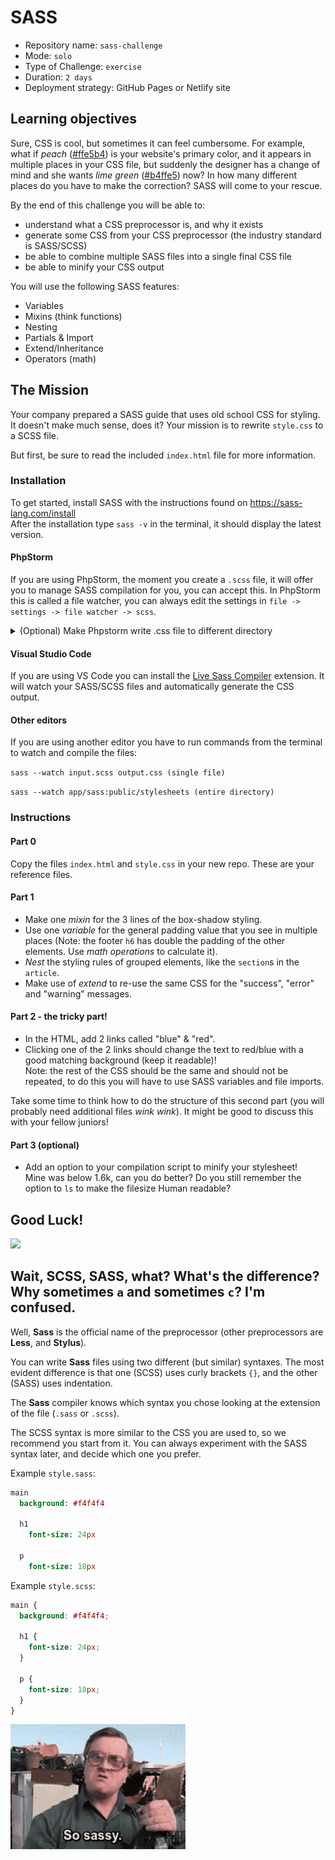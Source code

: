 # SASS

- Repository name: `sass-challenge`
- Mode: `solo`
- Type of Challenge: `exercise`
- Duration: `2 days`
- Deployment strategy: GitHub Pages or Netlify site

## Learning objectives

Sure, CSS is cool, but sometimes it can feel cumbersome. For example, what if _peach_ ([#ffe5b4](https://www.colorhexa.com/ffe5b4)) is your website's primary color, and it appears in multiple places in your CSS file, but suddenly the designer has a change of mind and she wants _lime green_ ([#b4ffe5](https://www.colorhexa.com/b4ffe5)) now? In how many different places do you have to make the correction? SASS will come to your rescue.

By the end of this challenge you will be able to:

- understand what a CSS preprocessor is, and why it exists
- generate some CSS from your CSS preprocessor (the industry standard is SASS/SCSS)
- be able to combine multiple SASS files into a single final CSS file
- be able to minify your CSS output

You will use the following SASS features:

- Variables
- Mixins (think functions)
- Nesting
- Partials & Import
- Extend/Inheritance
- Operators (math)

## The Mission

Your company prepared a SASS guide that uses old school CSS for styling. It doesn't make much sense, does it? Your mission is to rewrite `style.css` to a SCSS file.

But first, be sure to read the included `index.html` file for more information.

### Installation

To get started, install SASS with the instructions found on https://sass-lang.com/install  
After the installation type `sass -v` in the terminal, it should display the latest version.

#### PhpStorm

If you are using PhpStorm, the moment you create a `.scss` file, it will offer you to manage SASS compilation for you, you can accept this. In PhpStorm this is called a file watcher, you can always edit the settings in `file -> settings -> file watcher -> scss`.

<details>
    <summary>(Optional) Make Phpstorm write .css file to different directory</summary>

On default Phpstorm writes your CSS file to the same directory as your SCSS file.
In a bigger project you probably want to write your CSS files to a different directory like css/ to keep everything organised.

You can do that with the following changes in `file -> settings -> file watcher -> scss`:

- Arguments:  
   `--no-cache --update $FileName$:$ProjectFileDir$/css/$FileNameWithoutExtension$.css`

- Output path to refresh:
  `$ProjectFileDir$/css/$FileNameWithoutExtension$.css:$FileNameWithoutExtension$.css.map`

</details>

#### Visual Studio Code

If you are using VS Code you can install the [Live Sass Compiler](https://marketplace.visualstudio.com/items?itemName=ritwickdey.live-sass) extension. It will watch your SASS/SCSS files and automatically generate the CSS output.

#### Other editors

If you are using another editor you have to run commands from the terminal to watch and compile the files:

`sass --watch input.scss output.css (single file)`

`sass --watch app/sass:public/stylesheets (entire directory)`

### Instructions

#### Part 0

Copy the files `index.html` and `style.css` in your new repo. These are your reference files.

#### Part 1

- Make one _mixin_ for the 3 lines of the box-shadow styling.
- Use one _variable_ for the general padding value that you see in multiple places (Note: the footer `h6` has double the padding of the other elements. Use _math operations_ to calculate it).
- _Nest_ the styling rules of grouped elements, like the `section`s in the `article`.
- Make use of _extend_ to re-use the same CSS for the "success", "error" and "warning" messages.

#### Part 2 - the tricky part!

- In the HTML, add 2 links called "blue" & "red".
- Clicking one of the 2 links should change the text to red/blue with a good matching background (keep it readable)!  
  Note: the rest of the CSS should be the same and should not be repeated, to do this you will have to use SASS variables and file imports.

Take some time to think how to do the structure of this second part (you will probably need additional files _wink wink_). It might be good to discuss this with your fellow juniors!

#### Part 3 (optional)

- Add an option to your compilation script to minify your stylesheet!  
  Mine was below 1.6k, can you do better? Do you still remember the option to `ls` to make the filesize Human readable?

## Good Luck!

![](https://media.giphy.com/media/VewtA3Qfk3Xih4E4Ii/giphy.gif)

## Wait, SCSS, SASS, what? What's the difference? Why sometimes `a` and sometimes `c`? I'm confused.

Well, **Sass** is the official name of the preprocessor (other preprocessors are **Less**, and **Stylus**).

You can write **Sass** files using two different (but similar) syntaxes. The most evident difference is that one (SCSS) uses curly brackets `{}`, and the other (SASS) uses indentation.

The **Sass** compiler knows which syntax you chose looking at the extension of the file (`.sass` or `.scss`).

The SCSS syntax is more similar to the CSS you are used to, so we recommend you start from it. You can always experiment with the SASS syntax later, and decide which one you prefer.

Example `style.sass`:

```sass
main
  background: #f4f4f4

  h1
    font-size: 24px

  p
    font-size: 18px
```

Example `style.scss`:

```scss
main {
  background: #f4f4f4;

  h1 {
    font-size: 24px;
  }

  p {
    font-size: 18px;
  }
}
```

![](./images/sassy.gif)
